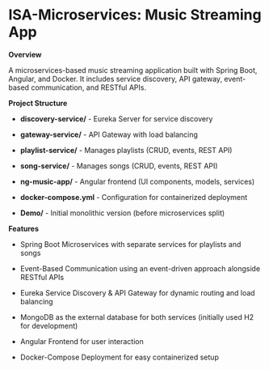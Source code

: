 # ISA-Microservices: Music Streaming App

**Overview**

A microservices-based music streaming application built with Spring Boot, Angular, and Docker. It includes service discovery, API gateway, event-based communication, and RESTful APIs.

**Project Structure**

- **discovery-service/** - Eureka Server for service discovery

- **gateway-service/** - API Gateway with load balancing

- **playlist-service/** - Manages playlists (CRUD, events, REST API)

- **song-service/** - Manages songs (CRUD, events, REST API)

- **ng-music-app/** - Angular frontend (UI components, models, services)

- **docker-compose.yml** - Configuration for containerized deployment

- **Demo/** - Initial monolithic version (before microservices split)

**Features**

* Spring Boot Microservices with separate services for playlists and songs

* Event-Based Communication using an event-driven approach alongside RESTful APIs

* Eureka Service Discovery & API Gateway for dynamic routing and load balancing

* MongoDB as the external database for both services (initially used H2 for development)

* Angular Frontend for user interaction

* Docker-Compose Deployment for easy containerized setup

